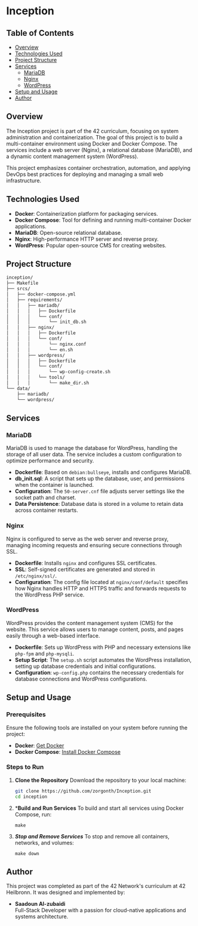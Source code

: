 # Inception

## Table of Contents
- [Overview](#overview)
- [Technologies Used](#technologies-used)
- [Project Structure](#project-structure)
- [Services](#services)
  - [MariaDB](#mariadb)
  - [Nginx](#nginx)
  - [WordPress](#wordpress)
- [Setup and Usage](#setup-and-usage)
- [Author](#author)

## Overview

The Inception project is part of the 42 curriculum, focusing on system administration and containerization. The goal of this project is to build a multi-container environment using Docker and Docker Compose. The services include a web server (Nginx), a relational database (MariaDB), and a dynamic content management system (WordPress). 

This project emphasizes container orchestration, automation, and applying DevOps best practices for deploying and managing a small web infrastructure.

## Technologies Used
- **Docker**: Containerization platform for packaging services.
- **Docker Compose**: Tool for defining and running multi-container Docker applications.
- **MariaDB**: Open-source relational database.
- **Nginx**: High-performance HTTP server and reverse proxy.
- **WordPress**: Popular open-source CMS for creating websites.

## Project Structure

```bash
inception/
├── Makefile
├── srcs/
│   ├── docker-compose.yml
│   ├── requirements/
│   │   ├── mariadb/
│   │   │   ├── Dockerfile
│   │   │   └── conf/
│   │   │       └── init_db.sh
│   │   ├── nginx/
│   │   │   ├── Dockerfile
│   │   │   └── conf/
│   │   │       └── nginx.conf
│   │   │       └── en.sh
│   │   ├── wordpress/
│   │   │   ├── Dockerfile
│   │   │   └── conf/
│   │   │       └── wp-config-create.sh
│   │   │   └── tools/
│   │   │       └── make_dir.sh
└── data/
    ├── mariadb/
    └── wordpress/
```

## Services

### MariaDB
MariaDB is used to manage the database for WordPress, handling the storage of all user data. The service includes a custom configuration to optimize performance and security.

- **Dockerfile**: Based on `debian:bullseye`, installs and configures MariaDB.
- **db_init.sql**: A script that sets up the database, user, and permissions when the container is launched.
- **Configuration**: The `50-server.cnf` file adjusts server settings like the socket path and charset.
- **Data Persistence**: Database data is stored in a volume to retain data across container restarts.

### Nginx
Nginx is configured to serve as the web server and reverse proxy, managing incoming requests and ensuring secure connections through SSL.

- **Dockerfile**: Installs `nginx` and configures SSL certificates.
- **SSL**: Self-signed certificates are generated and stored in `/etc/nginx/ssl/`.
- **Configuration**: The config file located at `nginx/conf/default` specifies how Nginx handles HTTP and HTTPS traffic and forwards requests to the WordPress PHP service.

### WordPress
WordPress provides the content management system (CMS) for the website. This service allows users to manage content, posts, and pages easily through a web-based interface.

- **Dockerfile**: Sets up WordPress with PHP and necessary extensions like `php-fpm` and `php-mysqli`.
- **Setup Script**: The `setup.sh` script automates the WordPress installation, setting up database credentials and initial configurations.
- **Configuration**: `wp-config.php` contains the necessary credentials for database connections and WordPress configurations.

## Setup and Usage

### Prerequisites
Ensure the following tools are installed on your system before running the project:
- **Docker**: [Get Docker](https://docs.docker.com/get-docker/)
- **Docker Compose**: [Install Docker Compose](https://docs.docker.com/compose/install/)

### Steps to Run

1. **Clone the Repository**
   Download the repository to your local machine:
   ```bash
   git clone https://github.com/zorgonth/Inception.git
   cd inception
   ```
2. ***Build and Run Services**
   To build and start all services using Docker Compose, run:
   ```
   make
   ```
3. ***Stop and Remove Services***
   To stop and remove all containers, networks, and volumes:
   ```
   make down
   ```
## Author

This project was completed as part of the 42 Network's curriculum at 42 Heilbronn. It was designed and implemented by:

- **Saadoun Al-zubaidi**  
  Full-Stack Developer with a passion for cloud-native applications and systems architecture.
   

